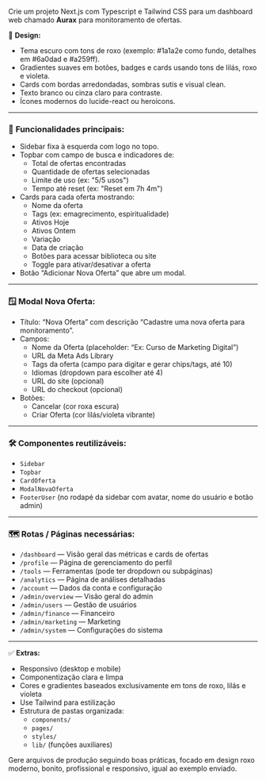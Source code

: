 Crie um projeto Next.js com Typescript e Tailwind CSS para um dashboard web chamado **Aurax** para monitoramento de ofertas.

🎨 **Design:**
- Tema escuro com tons de roxo (exemplo: #1a1a2e como fundo, detalhes em #6a0dad e #a259ff).
- Gradientes suaves em botões, badges e cards usando tons de lilás, roxo e violeta.
- Cards com bordas arredondadas, sombras sutis e visual clean.
- Texto branco ou cinza claro para contraste.
- Ícones modernos do lucide-react ou heroicons.

---

### 📌 **Funcionalidades principais:**
- Sidebar fixa à esquerda com logo no topo.
- Topbar com campo de busca e indicadores de:
  - Total de ofertas encontradas
  - Quantidade de ofertas selecionadas
  - Limite de uso (ex: "5/5 usos")
  - Tempo até reset (ex: "Reset em 7h 4m")
- Cards para cada oferta mostrando:
  - Nome da oferta
  - Tags (ex: emagrecimento, espiritualidade)
  - Ativos Hoje
  - Ativos Ontem
  - Variação
  - Data de criação
  - Botões para acessar biblioteca ou site
  - Toggle para ativar/desativar a oferta
- Botão “Adicionar Nova Oferta” que abre um modal.

---

### 🪟 **Modal Nova Oferta:**
- Título: “Nova Oferta” com descrição “Cadastre uma nova oferta para monitoramento”.
- Campos:
  - Nome da Oferta (placeholder: “Ex: Curso de Marketing Digital”)
  - URL da Meta Ads Library
  - Tags da oferta (campo para digitar e gerar chips/tags, até 10)
  - Idiomas (dropdown para escolher até 4)
  - URL do site (opcional)
  - URL do checkout (opcional)
- Botões:
  - Cancelar (cor roxa escura)
  - Criar Oferta (cor lilás/violeta vibrante)

---

### 🛠 **Componentes reutilizáveis:**
- `Sidebar`  
- `Topbar`  
- `CardOferta`  
- `ModalNovaOferta`  
- `FooterUser` (no rodapé da sidebar com avatar, nome do usuário e botão admin)

---

### 🗺 **Rotas / Páginas necessárias:**
- `/dashboard` — Visão geral das métricas e cards de ofertas
- `/profile` — Página de gerenciamento do perfil
- `/tools` — Ferramentas (pode ter dropdown ou subpáginas)
- `/analytics` — Página de análises detalhadas
- `/account` — Dados da conta e configuração
- `/admin/overview` — Visão geral do admin
- `/admin/users` — Gestão de usuários
- `/admin/finance` — Financeiro
- `/admin/marketing` — Marketing
- `/admin/system` — Configurações do sistema

---

✅ **Extras:**
- Responsivo (desktop e mobile)
- Componentização clara e limpa
- Cores e gradientes baseados exclusivamente em tons de roxo, lilás e violeta
- Use Tailwind para estilização
- Estrutura de pastas organizada:
  - `components/`
  - `pages/`
  - `styles/`
  - `lib/` (funções auxiliares)

Gere arquivos de produção seguindo boas práticas, focado em design roxo moderno, bonito, profissional e responsivo, igual ao exemplo enviado.
